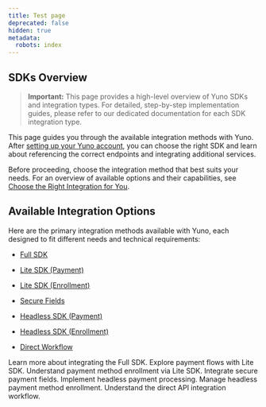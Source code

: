 ```yaml
---
title: Test page
deprecated: false
hidden: true
metadata:
  robots: index
---
```

## SDKs Overview

> **Important:** This page provides a high-level overview of Yuno SDKs and integration types. For detailed, step-by-step implementation guides, please refer to our dedicated documentation for each SDK integration type.

This page guides you through the available integration methods with Yuno. After [setting up your Yuno account](doc:step-1-set-up-your-account), you can choose the right SDK and learn about referencing the correct endpoints and integrating additional services.

Before proceeding, choose the integration method that best suits your needs. For an overview of available options and their capabilities, see [Choose the Right Integration for You](doc:choose-the-right-integration-for-you).

## Available Integration Options

Here are the primary integration methods available with Yuno, each designed to fit different needs and technical requirements:

* [Full SDK](/docs/full-sdk-workflow)

* [Lite SDK (Payment)](/docs/the-ultimate-checkout-lite)

* [Lite SDK (Enrollment)](/docs/enrollment-lite)

* [Secure Fields](/docs/secure-fields)

* [Headless SDK (Payment)](/docs/headless-sdk-integration)

* [Headless SDK (Enrollment)](/docs/headless-sdk-enrollment-steps)

* [Direct Workflow](/docs/direct-flow)

<Cards columns={3}>
  <Card title="Full SDK" href="/docs/full-sdk-workflow" icon="fa-code">
    Learn more about integrating the Full SDK.
  </Card>

  <Card title="Lite SDK (Payment)" href="/docs/the-ultimate-checkout-lite" icon="fa-code">
    Explore payment flows with Lite SDK.
  </Card>

  <Card title="Lite SDK (Enrollment)" href="/docs/enrollment-lite" icon="fa-code">
    Understand payment method enrollment via Lite SDK.
  </Card>

  <Card title="Secure Fields" href="/docs/secure-fields" icon="fa-code">
    Integrate secure payment fields.
  </Card>

  <Card title="Headless SDK (Payment)" href="/docs/headless-sdk-integration" icon="fa-code">
    Implement headless payment processing.
  </Card>

  <Card title="Headless SDK (Enrollment)" href="/docs/headless-sdk-enrollment-steps" icon="fa-code">
    Manage headless payment method enrollment.
  </Card>

  <Card title="Direct Workflow" href="/docs/direct-flow" icon="fa-code">
    Understand the direct API integration workflow.
  </Card>
</Cards>